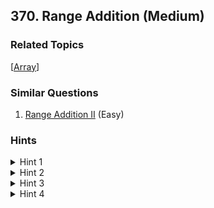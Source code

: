 <!--|This file generated by command(leetcode description); DO NOT EDIT.    |-->
<!--+----------------------------------------------------------------------+-->
<!--|@author    Openset <openset.wang@gmail.com>                           |-->
<!--|@link      https://github.com/openset                                 |-->
<!--|@home      https://github.com/openset/leetcode                        |-->
<!--+----------------------------------------------------------------------+-->

## 370. Range Addition (Medium)



### Related Topics
  [[Array](https://github.com/openset/leetcode/tree/master/tag/array/README.md)]

### Similar Questions
  1. [Range Addition II](https://github.com/openset/leetcode/tree/master/problems/range-addition-ii) (Easy)

### Hints
<details>
<summary>Hint 1</summary>
Thinking of using advanced data structures? You are thinking it too complicated.
</details>
<details>
<summary>Hint 2</summary>
For each update operation, do you really need to update all elements between i and j?
</details>
<details>
<summary>Hint 3</summary>
Update only the first and end element is sufficient.
</details>
<details>
<summary>Hint 4</summary>
The optimal time complexity is O(<b><i>k</i></b> + <b><i>n</i></b>) and uses O(1) extra space.
</details>
